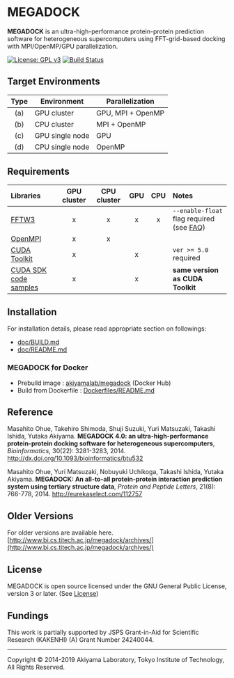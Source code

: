 # MEGADOCK

**MEGADOCK** is an ultra-high-performance protein-protein prediction software for heterogeneous supercomputers using FFT-grid-based docking with MPI/OpenMP/GPU parallelization.

[![License: GPL v3](https://img.shields.io/badge/License-GPL%20v3-blue.svg)](LICENSE)
[![Build Status](https://travis-ci.org/akiyamalab/MEGADOCK.svg?branch=master)](https://travis-ci.org/akiyamalab/MEGADOCK)


## Target Environments
| Type | Environment     | Parallelization   |
|:----:|-----------------|-------------------|
|  (a) | GPU cluster     | GPU, MPI + OpenMP |
|  (b) | CPU cluster     | MPI + OpenMP      |
|  (c) | GPU single node | GPU               |
|  (d) | CPU single node | OpenMP            |

## Requirements
| Libraries                                                       | GPU cluster | CPU cluster | GPU | CPU | Notes |
|:----------------------------------------------------------------|:-----------:|:-----------:|:---:|:---:|:------|
| [FFTW3](http://www.fftw.org)                                    | x           | x           | x   | x   | `--enable-float` flag required (see [FAQ](http://www.bi.cs.titech.ac.jp/megadock/faq.html))|
| [OpenMPI](http://www.open-mpi.org)                              | x           | x           |     |     |       |
| [CUDA Toolkit](https://developer.nvidia.com/cuda-zone)          | x           |             | x   |     | `ver >= 5.0` required |
| [CUDA SDK code samples](https://developer.nvidia.com/cuda-zone) | x           |             | x   |     | **same version as CUDA Toolkit** |

## Installation
For installation details, please read appropriate section on followings:
- [doc/BUILD.md](./doc/BUILD.md)
- [doc/README.md](./doc/README.md)

### MEGADOCK for Docker
- Prebuild image : [akiyamalab/megadock](https://hub.docker.com/r/akiyamalab/megadock/) (Docker Hub)
- Build from Dockerfile : [Dockerfiles/README.md](Dockerfiles/README.md)


## Reference
Masahito Ohue, Takehiro Shimoda, Shuji Suzuki, Yuri Matsuzaki, Takashi Ishida, Yutaka Akiyama. **MEGADOCK 4.0: an ultra-high-performance protein-protein docking software for heterogeneous supercomputers**, *Bioinformatics*, 30(22): 3281-3283, 2014. http://dx.doi.org/10.1093/bioinformatics/btu532

Masahito Ohue, Yuri Matsuzaki, Nobuyuki Uchikoga, Takashi Ishida, Yutaka Akiyama. **MEGADOCK: An all-to-all protein-protein interaction prediction system using tertiary structure data**, *Protein and Peptide Letters*, 21(8): 766-778, 2014. http://eurekaselect.com/112757


## Older Versions
For older versions are available here.    
[http://www.bi.cs.titech.ac.jp/megadock/archives/](http://www.bi.cs.titech.ac.jp/megadock/archives/)

## License
MEGADOCK is open source licensed under the GNU General Public License, version 3 or later. (See [License](./LICENSE))

## Fundings
This work is partially supported by JSPS Grant-in-Aid for Scientific Research (KAKENHI) (A) Grant Number 24240044.

----
Copyright © 2014-2019 Akiyama Laboratory, Tokyo Institute of Technology, All Rights Reserved.

